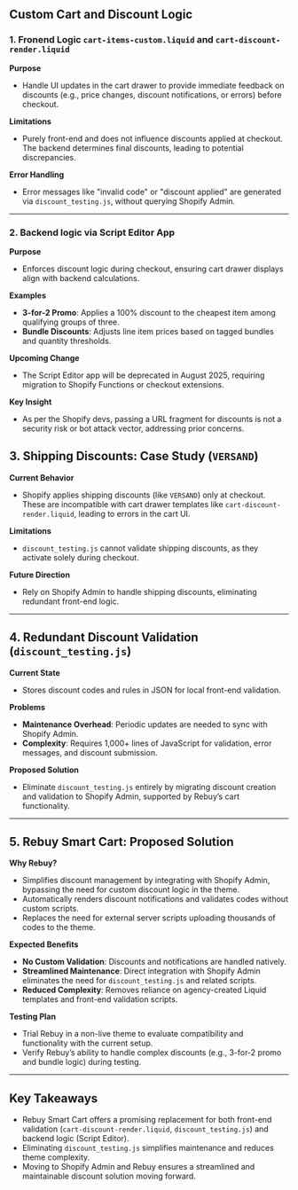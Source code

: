 ## Custom Cart and Discount Logic

### 1. Fronend Logic `cart-items-custom.liquid` and `cart-discount-render.liquid`

**Purpose**

- Handle UI updates in the cart drawer to provide immediate feedback on discounts (e.g., price changes, discount notifications, or errors) before checkout.

**Limitations**

- Purely front-end and does not influence discounts applied at checkout. The backend determines final discounts, leading to potential discrepancies.

**Error Handling**

- Error messages like "invalid code" or "discount applied" are generated via `discount_testing.js`, without querying Shopify Admin.

---

### 2. Backend logic via Script Editor App

**Purpose**

- Enforces discount logic during checkout, ensuring cart drawer displays align with backend calculations.

**Examples**

- **3-for-2 Promo**: Applies a 100% discount to the cheapest item among qualifying groups of three.
- **Bundle Discounts**: Adjusts line item prices based on tagged bundles and quantity thresholds.

**Upcoming Change**

- The Script Editor app will be deprecated in August 2025, requiring migration to Shopify Functions or checkout extensions.

**Key Insight**

- As per the Shopify devs, passing a URL fragment for discounts is not a security risk or bot attack vector, addressing prior concerns.

## 3. Shipping Discounts: Case Study (`VERSAND`)

**Current Behavior**

- Shopify applies shipping discounts (like `VERSAND`) only at checkout. These are incompatible with cart drawer templates like `cart-discount-render.liquid`, leading to errors in the cart UI.

**Limitations**

- `discount_testing.js` cannot validate shipping discounts, as they activate solely during checkout.

**Future Direction**

- Rely on Shopify Admin to handle shipping discounts, eliminating redundant front-end logic.

---

## 4. Redundant Discount Validation (`discount_testing.js`)

**Current State**

- Stores discount codes and rules in JSON for local front-end validation.

**Problems**

- **Maintenance Overhead**: Periodic updates are needed to sync with Shopify Admin.
- **Complexity**: Requires 1,000+ lines of JavaScript for validation, error messages, and discount submission.

**Proposed Solution**

- Eliminate `discount_testing.js` entirely by migrating discount creation and validation to Shopify Admin, supported by Rebuy’s cart functionality.

---

## 5. Rebuy Smart Cart: Proposed Solution

**Why Rebuy?**

- Simplifies discount management by integrating with Shopify Admin, bypassing the need for custom discount logic in the theme.
- Automatically renders discount notifications and validates codes without custom scripts.
- Replaces the need for external server scripts uploading thousands of codes to the theme.

**Expected Benefits**

- **No Custom Validation**: Discounts and notifications are handled natively.
- **Streamlined Maintenance**: Direct integration with Shopify Admin eliminates the need for `discount_testing.js` and related scripts.
- **Reduced Complexity**: Removes reliance on agency-created Liquid templates and front-end validation scripts.

**Testing Plan**

- Trial Rebuy in a non-live theme to evaluate compatibility and functionality with the current setup.
- Verify Rebuy’s ability to handle complex discounts (e.g., 3-for-2 promo and bundle logic) during testing.

---

## Key Takeaways

- Rebuy Smart Cart offers a promising replacement for both front-end validation (`cart-discount-render.liquid`, `discount_testing.js`) and backend logic (Script Editor).
- Eliminating `discount_testing.js` simplifies maintenance and reduces theme complexity.
- Moving to Shopify Admin and Rebuy ensures a streamlined and maintainable discount solution moving forward.
